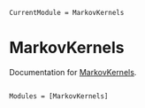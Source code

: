 ```@meta
CurrentModule = MarkovKernels
```

# MarkovKernels

Documentation for [MarkovKernels](https://github.com/filtron/MarkovKernels.jl).

```@index
```

```@autodocs
Modules = [MarkovKernels]
```
